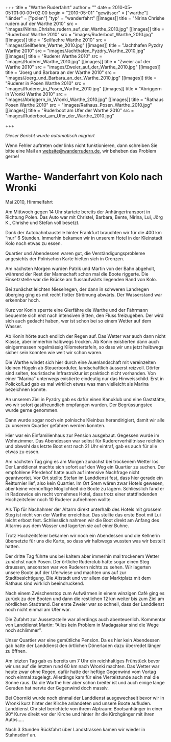 +++
title = "Warthe Ruderfahrt"
author = ""
date = 2010-05-05T01:00:00+02:00
begin = "2010-05-01"
"gewässer" = ["warthe"]
"länder" = ["polen"]
"typ" = "wanderfahrt"
[[images]]
title = "Nirina Chrishe rudern auf der Warthe 2010"
src = "images/Nirina_Chrishe_rudern_auf_der_Warthe_2010.jpg"
[[images]]
title = "Ruderboot Warthe 2010"
src = "images/Ruderboot_Warthe_2010.jpg"
[[images]]
title = "Seilfaehre Warthe 2010"
src = "images/Seilfaehre_Warthe_2010.jpg"
[[images]]
title = "Jachthafen Pyzdry Warthe 2010"
src = "images/Jachthafen_Pyzdry_Warthe_2010.jpg"
[[images]]
title = "Ruderer Warthe 2010"
src = "images/Ruderer_Warthe_2010.jpg"
[[images]]
title = "Zweier auf der Warthe 2010"
src = "images/Zweier_auf_der_Warthe_2010.jpg"
[[images]]
title = "Joerg und Barbara an der Warthe 2010"
src = "images/Joerg_und_Barbara_an_der_Warthe_2010.jpg"
[[images]]
title = "Ruderer in Posen Warthe 2010"
src = "images/Ruderer_in_Posen_Warthe_2010.jpg"
[[images]]
title = "Abriggern in Wronki Warthe 2010"
src = "images/Abriggern_in_Wronki_Warthe_2010.jpg"
[[images]]
title = "Rathaus Posen Warthe 2010"
src = "images/Rathaus_Posen_Warthe_2010.jpg"
[[images]]
title = "Ruderboot am Ufer der Warthe 2010"
src = "images/Ruderboot_am_Ufer_der_Warthe_2010.jpg"

+++


*Dieser Bericht wurde automatisch migriert*

Wenn Fehler auftreten oder links nicht funktionieren, dann schreiben Sie bitte eine Mail an website@wanderrudern.de, wir beheben das Problem gerne!



# Warthe- Wanderfahrt von Kolo nach Wronki


Mai 2010, Himmelfahrt

Am Mittwoch gegen 14 Uhr startete bereits der Anhängertransport in Richtung Polen. Das Auto war mit Christel, Barbara, Bente, Nirina, Lui, Jörg K., Chrishe und Stefan voll besetzt.

Dank der Autobahnbaustelle hinter Frankfurt brauchten wir für die 400 km “nur” 6 Stunden. Immerhin bekamen wir in unserem Hotel in der Kleinstadt Kolo noch etwas zu essen.

Quartier und Abendessen waren gut, die Verständigungsprobleme angesichts der Polnischen Karte hielten sich in Grenzen.

Am nächsten Morgen wurden Patrik und Martin von der Bahn abgeholt, während der Rest der Mannschaft schon mal die Boote riggerte. Die Einsetzstelle war die Brücke am flussaufwärts liegenden Rand von Kolo.

Bei zunächst leichten Nieselregen, der dann in schweren Landregen überging ging es mit recht flotter Strömung abwärts. Der Wasserstand war erkennbar hoch.

Kurz vor Konin sperrte eine Gierfähre die Warthe und der Fährmann bequemte sich erst nach intensiven Bitten, den Fluss freizugeben. Der wird sich auch gedacht haben, wer ist schon bei so einem Wetter auf dem Wasser.

Ab Konin hörte auch endlich der Regen auf. Das Wetter war auch dann nicht Klasse, aber immerhin halbwegs trocken. Ab Konin existierten dann auch einigermassen regelmässig Kilometertafeln, so dass wir uns jetzt halbwegs sicher sein konnten wie weit wir schon waren.

Die Warthe windet sich hier durch eine Auenlandschaft mit vereinzelten kleinen Hügeln ab Steuerbordufer, landschaftlich äusserst reizvoll. Dörfer sind selten, touristische Infrastruktur ist praktisch nicht vorhanden. Von einer “Marina” unterwegs existierte eindeutig nur das Hinweisschild. Erst in Policko/Lad gab es mal wirklich etwas was man vielleicht als Marina bezeichnen konnte.

An unserem Ziel in Pyzdry gab es dafür einen Kanuklub und eine Gaststätte, wo wir sofort gastfreundlich empfangen wurden. Der Begrüssungstee wurde gerne genommen.

Dann wurde sogar noch ein polnische Kleinbus herandirigiert, damit wir alle zu unserem Quartier gefahren werden konnten.

Hier war ein Einfamilienhaus zur Pension ausgebaut. Gegessen wurde im Wohnzimmer. Das Abendessen war selbst für Rudererverhältnisse reichlich und obwohl das letzte Boot erst nach 21 Uhr eintraf, gab es auch für alle etwas zu essen.

Am nächsten Tag ging es am Morgen zunächst bei trockenem Wetter los. Der Landdienst machte sich sofort auf den Weg ein Quartier zu suchen. Der empfohlene Pferdehof hatte auch auf intensive Nachfrage nicht geantwortet. Vor Ort stellte Stefan im Landdienst fest, dass hier gerade ein Reitturnier lief, also kein Quartier. Im Ort Srem wären zwar Hotels gewesen, aber keine vernünftige Möglichkeit die Boote zu lagern. Schliesslich fand er in Radzewice ein recht vornehmes Hotel, dass trotz einer stattfindenden Hochzeitsfeier noch 10 Ruderer aufnehmen wollte.

Als Tip für Nachahmer der Altarm direkt unterhalb des Hotels mit grossem Steg ist nicht von der Warthe erreichbar. Das stellte das erste Boot mit Lui leicht erbost fest. Schliesslich nahmen wir die Boot direkt am Anfang des Altarms aus dem Wasser und lagerten sie auf einer Buhne.

Trotz Hochzeitsfeier bekamen wir noch ein Abendessen und die Kellnerin übersetzte für uns die Karte, so dass wir halbwegs wussten was wir bestellt hatten.

Der dritte Tag führte uns bei kaltem aber immerhin mal trockenem Wetter zunächst nach Posen. Der örtliche Ruderclub hatte sogar einen Steg draussen, ansonsten war von Ruderern nichts zu sehen. Wir lagerten unsere Boote auf der Uferwiese und machten uns auf zur Stadtbesichtigung. Die Altstadt und vor allem der Marktplatz mit dem Rathaus sind wirklich beeindruckend.

Nach einem Zwischenstop zum Aufwärmen in einem winzigen Café ging es zurück zu den Booten und dann die restlichen 12 km weiter bis zum Ziel am nördlichen Stadtrand. Der erste Zweier war so schnell, dass der Landdienst noch nicht einmal am Ufer war.

Die Zufahrt zur Aussetzstelle war allerdings auch abenteuerlich. Kommentar von Landdienst Martin: “Alles kein Problem in Madagaskar sind die Wege noch schlimmer”.

Unser Quartier war eine gemütliche Pension. Da es hier kein Abendessen gab hatte der Landdienst den örtlichen Dönerladen dazu überredet länger zu öffnen.

Am letzten Tag gab es bereits um 7 Uhr ein reichhaltiges Frühstück bevor wir uns auf die letzten rund 60 km nach Wronki machten. Das Wetter war heute zwar ohne Regen, dafür hatte der heftige Gegenwind vom Vortag noch einmal zugelegt. Allerdings kam für eine Viertelstunde auch mal die Sonne raus. Da die Warthe hier aber schon breiter ist und auch einige lange Geraden hat nervte der Gegenwind doch massiv.

Bei Oborniki wurde noch einmal der Landdienst ausgewechselt bevor wir in Wronki kurz hinter der Kirche anlandeten und unsere Boote aufluden. Landdienst Christel berichtete von ihrem Alptraum: Bootsanhänger in einer 90° Kurve direkt vor der Kirche und hinter ihr die Kirchgänger mit ihren Autos.....

Nach 3 Stunden Rückfahrt über Landstrassen kamen wir wieder in Stahnsdorf an.